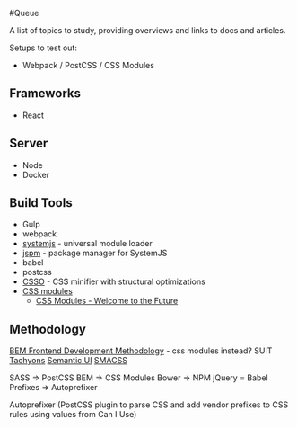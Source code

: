#Queue

A list of topics to study, providing overviews and links to docs and articles.

Setups to test out:

* Webpack / PostCSS / CSS Modules

## Frameworks
* React

## Server
* Node
* Docker

## Build Tools
* Gulp
* webpack
* [systemjs](https://github.com/systemjs/systemjs) - universal module loader
* [jspm](http://jspm.io/) - package manager for SystemJS
* babel
* postcss
* [CSSO](https://github.com/css/csso) - CSS minifier with structural optimizations
* [CSS modules](https://github.com/css-modules/css-modules)
    * [CSS Modules - Welcome to the Future](http://glenmaddern.com/articles/css-modules)

## Methodology
[BEM Frontend Development Methodology](https://en.bem.info/) - css modules instead?
SUIT
[Tachyons](http://tachyons.io/)
[Semantic UI](http://semantic-ui.com/)
[SMACSS](https://smacss.com/)


SASS => PostCSS
BEM => CSS Modules
Bower => NPM
jQuery = Babel
Prefixes => Autoprefixer


Autoprefixer (PostCSS plugin to parse CSS and add vendor prefixes to CSS rules using values from Can I Use)

